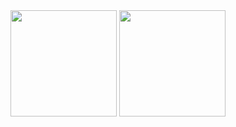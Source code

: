 
<div>
  <img height="170px" src="https://github-readme-stats.vercel.app/api?username=Rodri10s&show_icons=true&theme=maroongold"/>
  <img height="170px" src="https://github-readme-stats.vercel.app/api/top-langs/?username=Rodri10s&layout=compact&show_icons=true&theme=maroongold"/>
</div>
